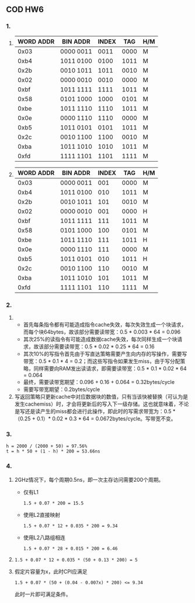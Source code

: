 ## COD HW6

### 1.

1. | WORD ADDR | BIN ADDR  | INDEX | TAG  | H/M  |
   | --------- | --------- | ----- | ---- | ---- |
   | 0x03      | 0000 0011 | 0011  | 0000 | M    |
   | 0xb4      | 1011 0100 | 0100  | 1011 | M    |
   | 0x2b      | 0010 1011 | 1011  | 0010 | M    |
   | 0x02      | 0000 0010 | 0010  | 0000 | M    |
   | 0xbf      | 1011 1111 | 1111  | 1011 | M    |
   | 0x58      | 0101 1000 | 1000  | 0101 | M    |
   | 0xbe      | 1011 1110 | 1110  | 1011 | M    |
   | 0x0e      | 0000 1110 | 1110  | 0000 | M    |
   | 0xb5      | 1011 0101 | 0101  | 1011 | M    |
   | 0x2c      | 0010 1100 | 1100  | 0010 | M    |
   | 0xba      | 1011 1010 | 1010  | 1011 | M    |
   | 0xfd      | 1111 1101 | 1101  | 1111 | M    |

2. | WORD ADDR | BIN ADDR  | INDEX | TAG  | H/M  |
   | --------- | --------- | ----- | ---- | ---- |
   | 0x03      | 0000 0011 | 001   | 0000 | M    |
   | 0xb4      | 1011 0100 | 010   | 1011 | M    |
   | 0x2b      | 0010 1011 | 101   | 0010 | M    |
   | 0x02      | 0000 0010 | 001   | 0000 | H    |
   | 0xbf      | 1011 1111 | 111   | 1011 | M    |
   | 0x58      | 0101 1000 | 100   | 0101 | M    |
   | 0xbe      | 1011 1110 | 111   | 1011 | H    |
   | 0x0e      | 0000 1110 | 111   | 0000 | M    |
   | 0xb5      | 1011 0101 | 010   | 1011 | H    |
   | 0x2c      | 0010 1100 | 110   | 0010 | M    |
   | 0xba      | 1011 1010 | 101   | 1011 | M    |
   | 0xfd      | 1111 1101 | 110   | 1111 | M    |

### 2.

1. - 首先每条指令都有可能造成指令cache失效，每次失效生成一个块请求，而每个块64bytes，故该部分需要读带宽：0.5 * 0.003 * 64 = 0.096
   - 其次25%的读指令有可能造成数据cache失效，每次同样生成一个块请求，故该部分需要读带宽：0.5 * 0.02 * 0.25 * 64 = 0.16
   - 其次10%的写指令首先由于写直达策略需要产生向内存的写操作，需要写带宽：0.5 * 0.1 * 4 = 0.2；而这些写指令如果发生miss，由于写分配策略，同样需要向RAM发出读请求，即需要读带宽：0.5 * 0.1 * 0.02 *  64 = 0.064
   - 最终，需要读带宽期望：0.096 + 0.16 + 0.064 = 0.32bytes/cycle
   - 需要写带宽期望：0.2bytes/cycle
2. 写返回策略只更新cache中对应数据块的数值，只有当该快被替换（可认为是发生cachemiss）时，才会将更新后的写入下一级存储。这也就意味着，不论是写还是读产生的miss都会进行此操作，即此时的写需求带宽为：0.5 * （0.25 + 0.1）* 0.02 * 0.3 * 64 = 0.0672bytes/cycle。写带宽不变。

### 3.

~~~
h = 2000 / (2000 + 50) = 97.56%
t = h * 50 + (1 - h) * 200 = 53.66ns
~~~

### 4.

1. 2GHz情况下，每个周期0.5ns，即一次主存访问需要200个周期。

   - 仅有L1

     ```
     1.5 + 0.07 * 200 = 15.5
     ```

   - 使用L2直接映射

     ```
     1.5 + 0.07 * 12 + 0.035 * 200 = 9.34
     ```

   - 使用L2八路组相连

     ```
     1.5 + 0.07 * 28 + 0.015 * 200 = 6.46
     ```

2. ```
   1.5 + 0.07 * 12 + 0.035 * (50 + 0.13 * 200) = 5
   ```

3. 假定片容量为x，此时CPI应满足

   ```
   1.5 + 0.07 * (50 + (0.04 - 0.007x) * 200) <= 9.34
   ```

   此时一片即可满足条件。

